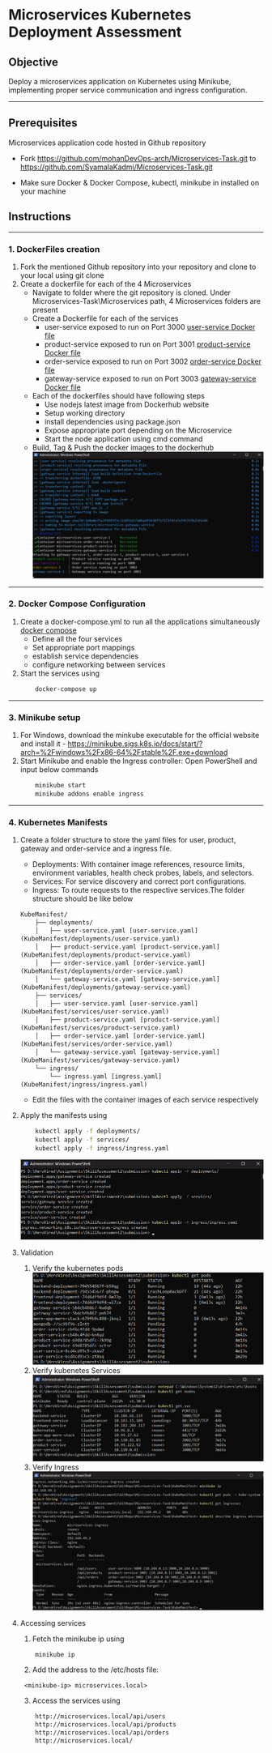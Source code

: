 # Microservices Kubernetes Deployment Assessment

## Objective
Deploy a microservices application on Kubernetes using Minikube, implementing proper service communication and ingress configuration.

---


## Prerequisites
Microservices application code hosted in Github repository
-  Fork https://github.com/mohanDevOps-arch/Microservices-Task.git to https://github.com/SyamalaKadmi/Microservices-Task.git

- Make sure Docker & Docker Compose, kubectl, minikube in installed on your machine

## Instructions
---

### 1. DockerFiles creation
1. Fork the mentioned Github repository into your repository and clone to your local using 
   git clone [<repositoryurl>](https://github.com/SyamalaKadmi/Microservices-Task.git)
2. Create a dockerfile for each of the 4 Microservices
   - Navigate to folder where the git repository is cloned. Under Microservices-Task\Microservices path, 4 Microservices folders are present
   - Create a Dockerfile for each of the services
      - user-service exposed to run on Port 3000
         [user-service Docker file](user-service/DockerFile)
      - product-service exposed to run on Port 3001
         [product-service Docker file](product-service/DockerFile)
      - order-service exposed to run on Port 3002
         [order-service Docker file](order-service/DockerFile)
      - gateway-service exposed to run on Port 3003
         [gateway-service Docker file](gateway-service/DockerFile)
   - Each of the dockerfiles should have following steps
      - Use nodejs latest image from Dockerhub website
      - Setup working directory
      - install dependencies using package.json
      - Expose appropriate port depending on the Microservice
      - Start the node application using cmd command
    - Build, Tag & Push the docker images to the dockerhub
    ![DockerImages](Images/Docker.png)
---

### 2. Docker Compose Configuration 
1. Create a docker-compose.yml to run all the applications simultaneously
   [docker compose](docker-compose.yml)
   - Define all the four services
   - Set appropriate port mappings
   - establish service dependencies
   - configure networking between services
2. Start the services using 
    ```bash
        docker-compose up
    ```
---

### 3. Minikube setup
1. For Windows, download the minkube executable for the official website and install it - https://minikube.sigs.k8s.io/docs/start/?arch=%2Fwindows%2Fx86-64%2Fstable%2F.exe+download
2. Start Minikube and enable the Ingress controller: Open PowerShell and input below commands
    ```bash
        minikube start
        minikube addons enable ingress
    ```

---

### 4. Kubernetes Manifests
1. Create a folder structure to store the yaml files for user, product, gateway and order-service and a ingress file. 
    - Deployments: With container image references, resource limits, environment variables, health check probes, labels, and selectors.
    - Services: For service discovery and correct port configurations.
    - Ingress: To route requests to the respective services.The folder structure should be like below
    ```
    KubeManifest/
        ├── deployments/
        │   ├── user-service.yaml [user-service.yaml](KubeManifest/deployments/user-service.yaml)
        │   ├── product-service.yaml [product-service.yaml](KubeManifest/deployments/product-service.yaml)
        │   ├── order-service.yaml [order-service.yaml](KubeManifest/deployments/order-service.yaml)
        │   └── gateway-service.yaml [gateway-service.yaml](KubeManifest/deployments/gateway-service.yaml)
        ├── services/
        │   ├── user-service.yaml [user-service.yaml](KubeManifest/services/user-service.yaml)
        │   ├── product-service.yaml [product-service.yaml](KubeManifest/services/product-service.yaml)
        │   ├── order-service.yaml [order-service.yaml](KubeManifest/services/order-service.yaml)
        │   └── gateway-service.yaml [gateway-service.yaml](KubeManifest/services/gateway-service.yaml)
        └── ingress/
            └── ingress.yaml [ingress.yaml](KubeManifest/ingress/ingress.yaml)
    ```
    - Edit the files with the container images of each service respectively
2. Apply the manifests using
    ```sh
        kubectl apply -f deployments/
        kubectl apply -f services/
        kubectl apply -f ingress/ingress.yaml
    ```
    ![kubemanifests](Images/kubemanifests.png)
3. Validation
    1. Verify the kubernetes pods
    ![kubernetesPods](Images/pods.png)
    2. Verify kubenetes Services
    ![KubernetesServices](Images/kubectl.png)
    3. Verify Ingress
    ![Ingress](Images/Ingress.png)

3. Accessing services
    1. Fetch the minikube ip using 
    ```
        minikube ip
    ```
    2. Add the address to the /etc/hosts file:
    ```
     <minikube-ip> microservices.local>
    ```
    3. Access the services using 
    ```
        http://microservices.local/api/users
        http://microservices.local/api/products
        http://microservices.local/api/orders
        http://microservices.local/
    ```


